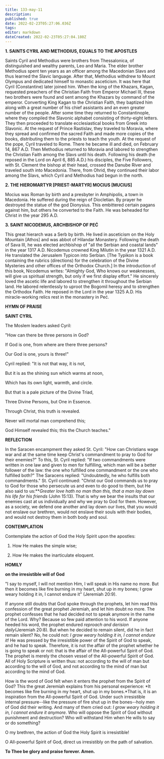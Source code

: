 ```yaml
---
title: 133-may-11
description: 
published: true
date: 2022-02-23T05:27:06.036Z
tags: 
editor: markdown
dateCreated: 2022-02-23T05:27:04.180Z
---
```



**1. SAINTS CYRIL AND METHODIUS, EQUALS TO THE APOSTLES**

Saints Cyril and Methodius were brothers from Thessalonica, of distinguished and wealthy parents, Leo and Maria. The elder brother Methodius spent ten years as an officer among the Macedonian Slavs and thus learned the Slavic language. After that, Methodius withdrew to Mount Olympus and dedicated himself to monastic asceticism. It was here that Cyril (Constantine) later joined him. When the king of the Khazars, Kagan, requested preachers of the Christian Faith from Emperor Michael III, these two brothers were found and sent among the Khazars by command of the emperor. Converting King Kagan to the Christian Faith, they baptized him along with a great number of his chief assistants and an even greater number of the people. After some time they returned to Constantinople, where they compiled the Slavonic alphabet consisting of thirty-eight letters. They then proceeded to translate ecclesiastical books from Greek into Slavonic. At the request of Prince Rastislav, they traveled to Moravia, where they spread and confirmed the sacred Faith and made more copies of the books, distributing them to the priests to teach the youth. At the request of the pope, Cyril traveled to Rome. There he became ill and died, on February 14, 867 A.D. Then Methodius returned to Moravia and labored to strengthen the Christian Faith among the Slavs until his death. Following his death (he reposed in the Lord on April 6, 885 A.D.) his disciples, the Five Followers, with St. Clement the bishop at their head, crossed the Danube River and traveled south into Macedonia. There, from Ohrid, they continued their labor among the Slavs, which Cyril and Methodius had begun in the north.

**2. THE HIEROMARTYR [PRIEST-MARTYR] MOCIUS [MUCIUS]**

Mocius was Roman by birth and a presbyter in Amphipolis, a town in Macedonia. He suffered during the reign of Diocletian. By prayer he destroyed the statue of the god Dionysius. This embittered certain pagans against him, but others he converted to the Faith. He was beheaded for Christ in the year 295 A.D.

**3. SAINT NICODEMUS, ARCHBISHOP OF PEĆ**

This great hierarch was a Serb by birth. He lived in asceticism on the Holy Mountain [Athos] and was abbot of Hilandar Monastery. Following the death of Sava III, he was elected archbishop of "all the Serbian and coastal lands" in the year 1317 A.D. Nicodemus crowned King Milutin in the year 1321 A.D. He translated the Jerusalem Typicon into Serbian. [The Typikon is a book containing the rubrics (directions) for the celebration of the Divine Mysteries and other offices of the Orthodox Church.] In the introduction of this book, Nicodemus writes: "Almighty God, Who knows our weaknesses, will give us spiritual strength, but only if we first display effort." He sincerely loved the ascetic life and labored to strengthen it throughout the Serbian land. He labored relentlessly to uproot the Bogomil heresy and to strengthen the Orthodox Faith. He reposed in the Lord in the year 1325 A.D. His miracle-working relics rest in the monastery in Peć.



**HYMN OF PRAISE**

**SAINT CYRIL**

The Moslem leaders asked Cyril:

"How can there be three persons in God?

If God is one, from where are there three persons?

Our God is one, yours is three!"

Cyril replied: "It is not that way, it is not,

But it is as the shining sun which warms at noon,

Which has its own light, warmth, and circle.

But that is a pale picture of the Divine Triad,

Three Divine Persons, but One in Essence.

Through Christ, this truth is revealed.

Never will mortal man comprehend this;

God Himself revealed this; this the Church teaches."


**REFLECTION**

In the Saracen encampment they asked St. Cyril: "How can Christians wage war and at the same time keep Christ's commandment to pray to God for their enemies?" To this, St. Cyril replied: "If two commandments were written in one law and given to men for fulfilling, which man will be a better follower of the law: the one who fulfilled one commandment or the one who fulfilled both?" The Saracens replied: "Undoubtedly, he who fulfills both commandments." St. Cyril continued: "Christ our God commands us to pray to God for those who persecute us and even to do good to them, but He also said to us:***Greater love hath no man than this, that a man lay down his life for his friends* (John 15:13). That is why we bear the insults that our enemies cast at us individually and why we pray to God for them. However, as a society, we defend one another and lay down our lives, that you would not enslave our brethren, would not enslave their souls with their bodies, and would not destroy them in both body and soul.

**CONTEMPLATION**

Contemplate the action of God the Holy Spirit upon the apostles:

1.  How He makes the simple wise;

1.  How He makes the inarticulate eloquent.



**HOMILY**


**on the irresistible will of God**

"I say to myself, I will not mention Him, I will speak in His name no more. But then it becomes like fire burning in my heart, shut up in my bones; I grow weary holding it in, I cannot endure it" (Jeremiah 20:9).

If anyone still doubts that God spoke through the prophets, let him read this confession of the great prophet Jeremiah, and let him doubt no more. The prophet confesses that he had decided not to speak anymore in the name of the Lord. Why? Because so few paid attention to his word. If anyone heeded his word, the prophet endured *reproach and derision daily*(Jeremiah 20:8). But when he decided to remain silent, did he in fact remain silent? No, he could not: *I grow weary holding it in, I cannot endure it!* He was pressed by the irresistible power of the Spirit of God to speak, and he had to speak. Therefore, it is not the affair of the prophet whether he is going to speak or not: that is the affair of the All-powerful Spirit of God. The prophet is merely the chosen vessel of the All-powerful Spirit of God. All of Holy Scripture is written thus: not according to the will of man but according to the will of God, and not according to the mind of man but according to the mind of God.

How is the word of God felt when it enters the prophet from the Spirit of God? This the great Jeremiah explains from his personal experience: *It becomes like fire burning in my heart, shut up in my bones.*That is, it is an inspiration from the All-powerful Spirit of God. Under such irresistible internal pressure--like the pressure of fire shut up in the bones--holy men of God did their writing. And many of them cried out: *I grow weary holding it in, I cannot endure it anymore.* Who will oppose the Spirit of God without punishment and destruction? Who will withstand Him when He wills to say or do something?

O my brethren, the action of God the Holy Spirit is irresistible!

O All-powerful Spirit of God, direct us irresistibly on the path of salvation.

**To Thee be glory and praise forever. Amen.**

 
